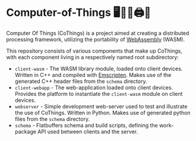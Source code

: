 # Computer-of-Things 🖥️📱💡🖨️📡

Computer Of Things (CoThings) is a project aimed at creating a distributed processing framework, utilizing the portability of [WebAssembly](https://webassembly.org/) (WASM). 

This repository consists of various components that make up CoThings, with each component living in a respectively named root subdirectory:

- `client-wasm` - The WASM library module, loaded onto client devices. Written in C++ and compiled with [Emscripten](https://emscripten.org/). Makes use of the generated C++ header files from the `schema` directory.
- `client-webapp` - The web-application loaded onto client devices. Provides the platform to instantiate the `client-wasm` module on client devices.
- `webserver` - Simple development web-server used to test and illustrate the use of CoThings. Written in Python. Makes use of generated python files from the `schema` directory.
- `schema` - Flatbuffers schema and build scripts, defining the work-package API used between clients and the server.